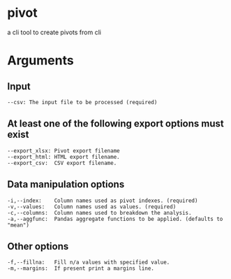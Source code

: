 # pivot
a cli tool to create pivots from cli

# Arguments

## Input
```
--csv: The input file to be processed (required)
```

## At least one of the following export options must exist
```
--export_xlsx: Pivot export filename 
--export_html: HTML export filename.
--export_csv:  CSV export filename.
```

## Data manipulation options
```
-i,--index:    Column names used as pivot indexes. (required)
-v,--values:   Column names used as values. (required)
-c,--columns:  Column names used to breakdown the analysis.
-a,--aggfunc:  Pandas aggregate functions to be applied. (defaults to "mean")
```

## Other options
```
-f,--fillna:   Fill n/a values with specified value.
-m,--margins:  If present print a margins line.
```
